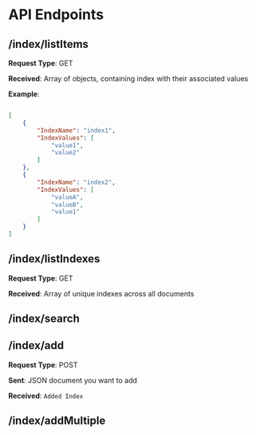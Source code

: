 # API Endpoints

## /index/listItems

**Request Type**: GET

**Received**:  Array of objects, containing index with their associated values

**Example**: 
```JSON

[
    {
        "IndexName": "index1",
        "IndexValues": [
            "value1",
            "value2"
        ]
    },
    {
        "IndexName": "index2",
        "IndexValues": [
            "valueA",
            "valueB",
            "value1"
        ]
    }
]
```
## /index/listIndexes

**Request Type**: GET

**Received**:  Array of unique indexes across all documents

## /index/search

## /index/add

**Request Type**: POST

**Sent**: JSON document you want to add

**Received**: `Added Index`

## /index/addMultiple
